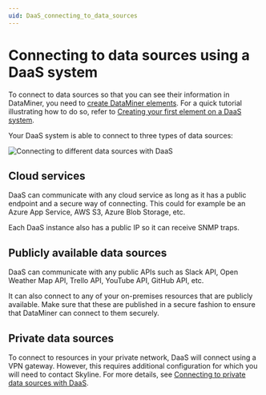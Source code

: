 ```yaml
---
uid: DaaS_connecting_to_data_sources
---
```


# Connecting to data sources using a DaaS system

To connect to data sources so that you can see their information in DataMiner, you need to [create DataMiner elements](xref:Adding_elements). For a quick tutorial illustrating how to do so, refer to [Creating your first element on a DaaS system](xref:Creating_your_first_element_on_a_DaaS_system).

Your DaaS system is able to connect to three types of data sources:

![Connecting to different data sources with DaaS](~/user-guide/images/DataSources.png)

## Cloud services

DaaS can communicate with any cloud service as long as it has a public endpoint and a secure way of connecting. This could for example be an Azure App Service, AWS S3, Azure Blob Storage, etc.

Each DaaS instance also has a public IP so it can receive SNMP traps.

## Publicly available data sources

DaaS can communicate with any public APIs such as Slack API, Open Weather Map API, Trello API, YouTube API, GitHub API, etc.

It can also connect to any of your on-premises resources that are publicly available. Make sure that these are published in a secure fashion to ensure that DataMiner can connect to them securely.

## Private data sources

To connect to resources in your private network, DaaS will connect using a VPN gateway. However, this requires additional configuration for which you will need to contact Skyline. For more details, see [Connecting to private data sources with DaaS](xref:Connecting_to_private_data_sources).
